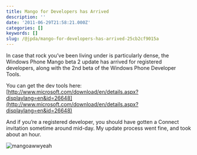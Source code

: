 ```yaml
---
title: Mango for Developers has Arrived
description: ''
date: '2011-06-29T21:58:21.000Z'
categories: []
keywords: []
slug: /@jpda/mango-for-developers-has-arrived-25cb2cf9015a
---
```


In case that rock you’ve been living under is particularly dense, the Windows Phone Mango beta 2 update has arrived for registered developers, along with the 2nd beta of the Windows Phone Developer Tools.

You can get the dev tools here: [http://www.microsoft.com/download/en/details.aspx?displaylang=en&id=26648](http://www.microsoft.com/download/en/details.aspx?displaylang=en&id=26648)

And if you’re a registered developer, you should have gotten a Connect invitation sometime around mid-day. My update process went fine, and took about an hour.

![mangoawwyeah](https://cdn-images-1.medium.com/max/800/0*oFMp5WAsqiG6llMA.png)